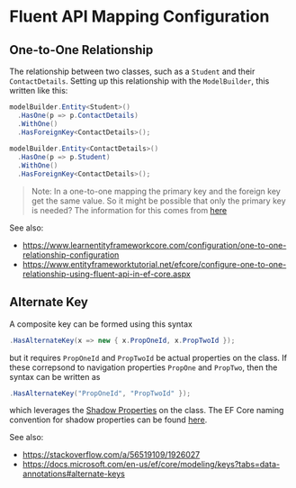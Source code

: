 # Fluent API Mapping Configuration

## One-to-One Relationship
The relationship between two classes, such as a `Student` and their `ContactDetails`.
Setting up this relationship with the `ModelBuilder`, this written like this:
```C#
modelBuilder.Entity<Student>()
  .HasOne(p => p.ContactDetails)
  .WithOne()
  .HasForeignKey<ContactDetails>();
  
modelBuilder.Entity<ContactDetails>()
  .HasOne(p => p.Student)
  .WithOne()
  .HasForeignKey<ContactDetails>();
```

> Note:
> In a one-to-one mapping the primary key and the foreign key get the same value.
> So it might be possible that only the primary key is needed?
> The information for this comes from [here](https://stackoverflow.com/a/51313916/1926027)

See also:
 - https://www.learnentityframeworkcore.com/configuration/one-to-one-relationship-configuration
 - https://www.entityframeworktutorial.net/efcore/configure-one-to-one-relationship-using-fluent-api-in-ef-core.aspx
 
## Alternate Key
A composite key can be formed using this syntax
```C#
.HasAlternateKey(x => new { x.PropOneId, x.PropTwoId });
```
but it requires `PropOneId` and `PropTwoId` be actual properties on the class.
If these correpsond to navigation properties `PropOne` and `PropTwo`, then the syntax can be written as
```C#
.HasAlternateKey("PropOneId", "PropTwoId" });
```
which leverages the [Shadow Properties](https://docs.microsoft.com/en-us/ef/core/modeling/shadow-properties) on the class.
The EF Core naming convention for shadow properties can be found [here](https://docs.microsoft.com/en-us/ef/core/modeling/shadow-properties#foreign-key-shadow-properties).

See also:
 - https://stackoverflow.com/a/56519109/1926027
 - https://docs.microsoft.com/en-us/ef/core/modeling/keys?tabs=data-annotations#alternate-keys
